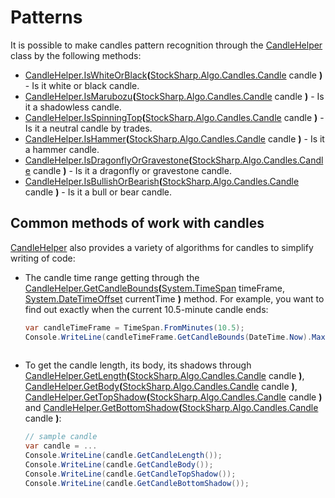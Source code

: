 # Patterns

It is possible to make candles pattern recognition through the [CandleHelper](xref:StockSharp.Algo.Candles.CandleHelper) class by the following methods:

- [CandleHelper.IsWhiteOrBlack](xref:StockSharp.Algo.Candles.CandleHelper.IsWhiteOrBlack(StockSharp.Algo.Candles.Candle))**(**[StockSharp.Algo.Candles.Candle](xref:StockSharp.Algo.Candles.Candle) candle **)** \- Is it white or black candle. 
- [CandleHelper.IsMarubozu](xref:StockSharp.Algo.Candles.CandleHelper.IsMarubozu(StockSharp.Algo.Candles.Candle))**(**[StockSharp.Algo.Candles.Candle](xref:StockSharp.Algo.Candles.Candle) candle **)** \- Is it a shadowless candle. 
- [CandleHelper.IsSpinningTop](xref:StockSharp.Algo.Candles.CandleHelper.IsSpinningTop(StockSharp.Algo.Candles.Candle))**(**[StockSharp.Algo.Candles.Candle](xref:StockSharp.Algo.Candles.Candle) candle **)** \- Is it a neutral candle by trades. 
- [CandleHelper.IsHammer](xref:StockSharp.Algo.Candles.CandleHelper.IsHammer(StockSharp.Algo.Candles.Candle))**(**[StockSharp.Algo.Candles.Candle](xref:StockSharp.Algo.Candles.Candle) candle **)** \- Is it a hammer candle. 
- [CandleHelper.IsDragonflyOrGravestone](xref:StockSharp.Algo.Candles.CandleHelper.IsDragonflyOrGravestone(StockSharp.Algo.Candles.Candle))**(**[StockSharp.Algo.Candles.Candle](xref:StockSharp.Algo.Candles.Candle) candle **)** \- Is it a dragonfly or gravestone candle. 
- [CandleHelper.IsBullishOrBearish](xref:StockSharp.Algo.Candles.CandleHelper.IsBullishOrBearish(StockSharp.Algo.Candles.Candle))**(**[StockSharp.Algo.Candles.Candle](xref:StockSharp.Algo.Candles.Candle) candle **)** \- Is it a bull or bear candle. 

## Common methods of work with candles

[CandleHelper](xref:StockSharp.Algo.Candles.CandleHelper) also provides a variety of algorithms for candles to simplify writing of code:

- The candle time range getting through the [CandleHelper.GetCandleBounds](xref:StockSharp.Algo.Candles.CandleHelper.GetCandleBounds(System.TimeSpan,System.DateTimeOffset))**(**[System.TimeSpan](xref:System.TimeSpan) timeFrame, [System.DateTimeOffset](xref:System.DateTimeOffset) currentTime **)** method. For example, you want to find out exactly when the current 10.5\-minute candle ends:

  ```cs
  var candleTimeFrame = TimeSpan.FromMinutes(10.5);
  Console.WriteLine(candleTimeFrame.GetCandleBounds(DateTime.Now).Max);
  					
  ```

- To get the candle length, its body, its shadows through [CandleHelper.GetLength](xref:StockSharp.Algo.Candles.CandleHelper.GetLength(StockSharp.Algo.Candles.Candle))**(**[StockSharp.Algo.Candles.Candle](xref:StockSharp.Algo.Candles.Candle) candle **)**, [CandleHelper.GetBody](xref:StockSharp.Algo.Candles.CandleHelper.GetBody(StockSharp.Algo.Candles.Candle))**(**[StockSharp.Algo.Candles.Candle](xref:StockSharp.Algo.Candles.Candle) candle **)**, [CandleHelper.GetTopShadow](xref:StockSharp.Algo.Candles.CandleHelper.GetTopShadow(StockSharp.Algo.Candles.Candle))**(**[StockSharp.Algo.Candles.Candle](xref:StockSharp.Algo.Candles.Candle) candle **)** and [CandleHelper.GetBottomShadow](xref:StockSharp.Algo.Candles.CandleHelper.GetBottomShadow(StockSharp.Algo.Candles.Candle))**(**[StockSharp.Algo.Candles.Candle](xref:StockSharp.Algo.Candles.Candle) candle **)**:

  ```cs
  // sample candle
  var candle = ...
  Console.WriteLine(candle.GetCandleLength());
  Console.WriteLine(candle.GetCandleBody());
  Console.WriteLine(candle.GetCandleTopShadow());
  Console.WriteLine(candle.GetCandleBottomShadow());
  					
  ```
